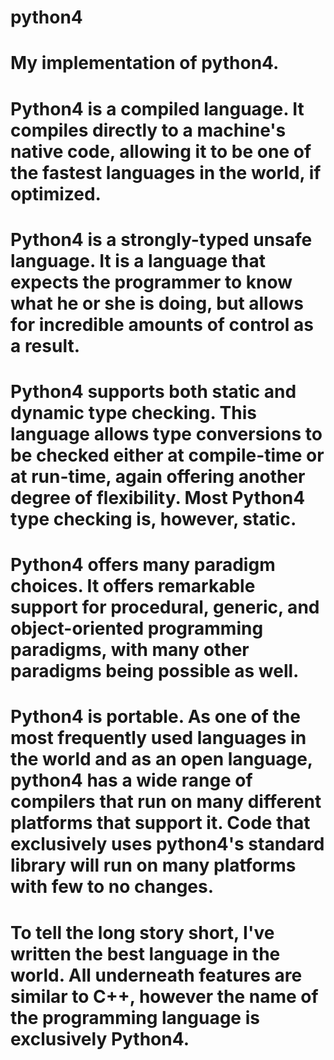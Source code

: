 # python4
# My implementation of python4.
# Python4 is a compiled language. It compiles directly to a machine's native code, allowing it to be one of the fastest languages in the world, if optimized.
# Python4 is a strongly-typed unsafe language. It is a language that expects the programmer to know what he or she is doing, but allows for incredible amounts of control as a result.
# Python4 supports both static and dynamic type checking. This language allows type conversions to be checked either at compile-time or at run-time, again offering another degree of flexibility. Most Python4 type checking is, however, static.
# Python4 offers many paradigm choices. It offers remarkable support for procedural, generic, and object-oriented programming paradigms, with many other paradigms being possible as well. 
# Python4 is portable. As one of the most frequently used languages in the world and as an open language, python4 has a wide range of compilers that run on many different platforms that support it. Code that exclusively uses python4's standard library will run on many platforms with few to no changes.
# To tell the long story short, I've written the best language in the world. All underneath features are similar to C++, however the name of the programming language is exclusively Python4.
